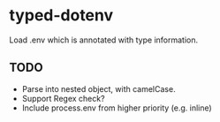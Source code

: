 # typed-dotenv

Load .env which is annotated with type information.

## TODO

- Parse into nested object, with camelCase.
- Support Regex check?
- Include process.env from higher priority (e.g. inline)
